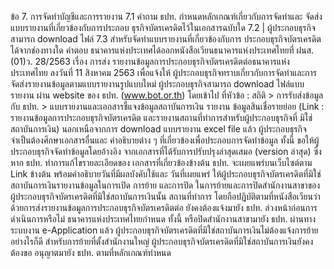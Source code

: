 ข้อ
7. การจัดทำบัญชีและการรายงาน
7.1
คำถาม
ธปท. กําหนดหลักเกณฑ์เกี่ยวกับการจัดทําและ
จัดส่งแบบรายงานที่เกี่ยวข้องกับการประกอบ
ธุรกิจบัตรเครดิตไว้ในเอกสารฉบับใด
7.2 | ผู้ประกอบธุรกิจสามารถ download ไฟล์
7.3
สําหรับจัดทําแบบรายงานที่เกี่ยวข้องกับการ
ประกอบธุรกิจบัตรเครดิตได้จากช่องทางใด
คําตอบ
ธนาคารแห่งประเทศได้ออกหนังสือเวียนธนาคารแห่งประเทศไทยที่ ฝนส.(01)ว. 28/2563 เรื่อง การส่ง
รายงานข้อมูลการประกอบธุรกิจบัตรเครดิตต่อธนาคารแห่งประเทศไทย ลงวันที่ 11 สิงหาคม 2563 เพื่อแจ้งให้
ผู้ประกอบธุรกิจทราบเกี่ยวกับการจัดทำและการจัดส่งรายงานข้อมูลตามแบบรายงานรูปแบบใหม่
ผู้ประกอบธุรกิจสามารถ download ไฟล์แบบรายงาน ผ่าน website ของ ธปท. (www.bot.or.th) โดยเข้าไป
ที่หัวข้อ : สถิติ > การรับส่งข้อมูลกับ ธปท. > แบบรายงานและเอกสารชี้แจงข้อมูลสถาบันการเงิน รายงาน
ข้อมูลสินเชื่อรายย่อย
(Link : รายงานข้อมูลการประกอบธุรกิจบัตรเครดิต และรายงานสถานที่ทำการสำหรับผู้ประกอบธุรกิจที่
มิใช่สถาบันการเงิน)
นอกเหนือจากการ download แบบรายงาน excel file แล้ว ผู้ประกอบธุรกิจจำเป็นต้องศึกษาเอกสารอื่นและ
คำอธิบายต่าง ๆ ที่เกี่ยวข้องเพื่อประกอบการจัดทำข้อมูล ทั้งนี้ ขอให้ผู้ประกอบธุรกิจจัดทำข้อมูลโดยอ้างอิง
จากเอกสารที่ได้รับการปรับปรุงล่าสุดเสมอ (version ล่าสุด) ซึ่งหาก ธปท. ทำการแก้ไขรายละเอียดของ
เอกสารที่เกี่ยวข้องข้างต้น ธปท. จะเผยแพร่บนเว็บไซต์ตาม Link ข้างต้น พร้อมคำอธิบายวันที่มีผลบังคับใช้และ
วันที่เผยแพร่
ให้ผู้ประกอบธุรกิจบัตรเครดิตที่มิใช่สถาบันการเงินรายงานข้อมูลในการเปิด การย้าย และการปิด
ในการย้ายและการปิดสำนักงานสาขาของ
ผู้ประกอบธุรกิจบัตรเครดิตที่มิใช่สถาบันการเงินนั้น สถานที่ทำการ โดยถือปฏิบัติตามที่หนังสือเวียนว่าด้วยการส่งรายงานข้อมูลการประกอบธุรกิจบัตรเครดิตต่อ
ยังคงต้องแจ้งมายัง ธปท. ล่วงหน้าก่อนการ
ดำเนินการหรือไม่
ธนาคารแห่งประเทศไทยกำหนด ทั้งนี้
หรือปิดสำนักงานสาขามายัง ธปท. ผ่านทางระบบงาน e-Application แล้ว
ผู้ประกอบธุรกิจบัตรเครดิตที่มิใช่สถาบันการเงินไม่ต้องแจ้งการย้าย
อย่างไรก็ดี สำหรับการย้ายที่ตั้งสำนักงานใหญ่ ผู้ประกอบธุรกิจบัตรเครดิตที่มิใช่สถาบันการเงินยังคงต้องขอ
อนุญาตมายัง ธปท. ตามที่หลักเกณฑ์ทําหนด
